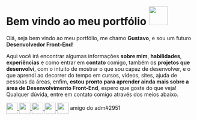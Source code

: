 # Bem vindo ao meu portfólio <img src="https://raw.githubusercontent.com/nixin72/nixin72/master/wave.gif" width="50px"/>

Olá, seja bem vindo ao meu portfólio, me chamo **Gustavo**, e sou um futuro **Desenvolvedor Front-End**!

Aqui você irá encontrar algumas informações **sobre mim**, **habilidades**, **experiências** e como entrar em **contato** comigo, também os **projetos que desenvolvi**, com o intuito de mostrar o que sou capaz de desenvolver, e o que aprendi ao decorrer do tempo em cursos, vídeos, sites, ajuda de pessoas da áreas, enfim, **estou pronto para aprender ainda mais sobre a área de Desenvolvimento Front-End**, espero que goste do que veja! Qualquer dúvida, entre em contato comigo através dos meios abaixo.



<div>
    <a
      href="mailto:gustavo.almei2@hotmail.com"
      target="_blank"
      style="margin: 0px 10x"
    >
      <img
        align="center"
        height="30px"
        src="https://img.shields.io/badge/Microsoft_Outlook-0078D4?style=for-the-badge&logo=microsoft-outlook&logoColor=white"
      />
    </a>
    <a
      href="https://www.instagram.com/gustavoczz/"
      target="_blank"
      style="margin: 0px 10x"
    >
      <img
        align="center"
        height="30px"
        src="https://img.shields.io/badge/Instagram-E4405F?style=for-the-badge&logo=instagram&logoColor=white"
      />
    </a>
    <a
      href="https://twitter.com/iamgustavouu"
      target="_blank"
      style="margin: 0px 10x"
    >
      <img
        align="center"
        height="30px"
        src="https://img.shields.io/badge/Twitter-1DA1F2?style=for-the-badge&logo=twitter&logoColor=white"
      />
    </a>
    <a
      href="https://www.linkedin.com/in/gustavo-almeida-a9751a177/"
      target="_blank"
      style="margin: 0px 10x"
    >
      <img
        align="center"
        height="30px"
        src="https://img.shields.io/badge/LinkedIn-0077B5?style=for-the-badge&logo=linkedin&logoColor=white"
      />
    </a>
    <img
          align="center"
          height="30px"
          src="https://img.shields.io/badge/Discord-5865F2?style=for-the-badge&logo=discord&logoColor=white"/> amigo do adm#2951
</div>
